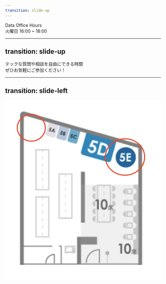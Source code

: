 ```yaml
---
transition: slide-up
---
```


<div className="text-[4.5rem] font-bold">Data Office Hours</div>
<div className="text-gray-500 text-[2rem]">火曜日 16:00 ~ 18:00</div>


---
transition: slide-up
---
<div className="text-[3.3rem] font-bold">
  テックな質問や相談を自由にできる時間
</div>
<div className="text-gray-500 text-[2rem]">
  ぜひお気軽にご参加ください！
</div>


---
transition: slide-left
---

<img src="./01.jpg" className="w-[500px] rounded-lg" />


